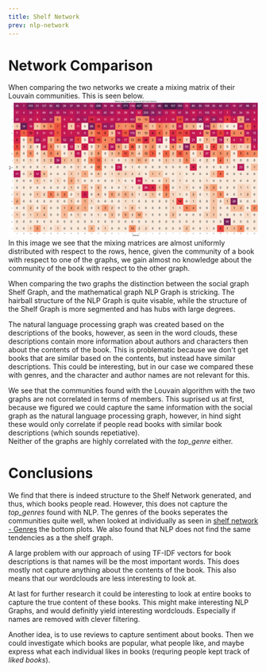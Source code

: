 ```yaml
---
title: Shelf Network
prev: nlp-network
---
```

# **Network Comparison**
When comparing the two networks we create a mixing matrix of their Louvain communities. This is seen below. 
<img src="/images/mixing_shelf_nlp.png" width="800" /> 
In this image we see that the mixing matrices are almost uniformly distributed with respect to the rows, hence, given the community of a book with respect to one of the graphs, we gain almost no knowledge about the community of the book with respect to the other graph. 

When comparing the two graphs the distinction between the social graph Shelf Graph, and the mathematical graph NLP Graph is stricking. The hairball structure of the NLP Graph is quite visable, while the structure of the Shelf Graph is more segmented and has hubs with large degrees. 

The natural language processing graph was created based on the descriptions of the books, however, as seen in the word clouds, these descriptions contain more information about authors and characters then about the contents of the book. This is problematic because we don't get books that are similar based on the contents, but instead have similar descriptions. This could be interesting, but in our case we compared these with genres, and the character and author names are not relevant for this. 

We see that the communities found with the Louvain algorithm with the two graphs are not correlated in terms of members. This suprised us at first, because we figured we could capture the same information with the social graph as the natural language processing graph, however, in hind sight these would only correlate if people read books with similar book descriptions (which sounds repetiative). <br>
Neither of the graphs are highly correlated with the *top_genre* either.
 


# **Conclusions**
We find that there is indeed structure to the Shelf Network generated, and thus, which books people read. However, this does not capture the *top_genres* found with NLP. The genres of the books seperates the communities quite well, when looked at individually as seen in [shelf network - Genres](https://davidalvabro.github.io/webpage_for_comsum/shelf-network#genres) the bottom plots. We also found that NLP does not find the same tendencies as a the shelf graph. 

A large problem with our approach of using TF-IDF vectors for book descriptions is that names will be the most important words. This does mostly not capture anything about the contents of the book. This also means that our wordclouds are less interesting to look at. 

At last for further research it could be interesting to look at entire books to capture the true content of these books. This might make interesting NLP Graphs, and would definitly yield interesting wordclouds. Especially if names are removed with clever filtering. 

Another idea, is to use reviews to capture sentiment about books. Then we could investigate which books are popular, what people like, and maybe express what each individual likes in books (requring people kept track of *liked books*). 


